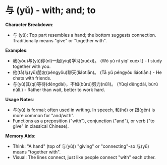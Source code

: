 # **与 (yǔ) - with; and; to**

**Character Breakdown**:  
- 与 (yǔ): Top part resembles a hand; the bottom suggests connection. Traditionally means "give" or "together with".

**Examples**:  
- 我(yǒu)与(yǔ)你(nǐ)一起(yīqǐ)学习(xuéxí)。 (Wǒ yǔ nǐ yīqǐ xuéxí.) - I study together with you.  
- 他(tā)与(yǔ)朋友(péngyǒu)聊天(liáotiān)。 (Tā yǔ péngyǒu liáotiān.) - He chats with friends.  
- 与(yǔ)其(qí)等待(děngdài)，不如(bùrú)努力(nǔlì)。 (Yǔqí děngdài, bùrú nǔlì.) - Rather than wait, better to work hard.

**Usage Notes**:  
- 与(yǔ) is formal; often used in writing. In speech, 和(hé) or 跟(gēn) is more common for "and/with".  
- Functions as a preposition ("with"), conjunction ("and"), or verb ("to give" in classical Chinese).

**Memory Aids**:  
- Think: "A hand" (top of 与(yǔ)) "giving" or "connecting"-so 与(yǔ) means "together with".  
- Visual: The lines connect, just like people connect "with" each other.